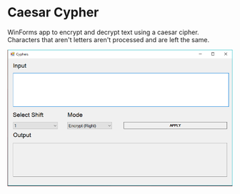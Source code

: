 # Caesar Cypher

WinForms app to encrypt and decrypt text using a caesar cipher. Characters that aren't letters aren't processed and are left the same.

![](program.png)